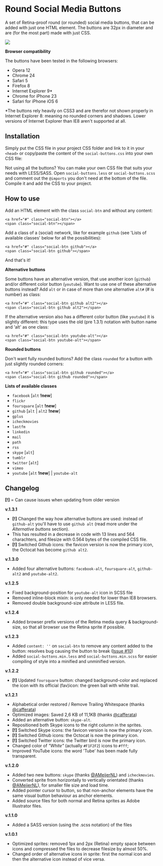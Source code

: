 Round Social Media Buttons
==========================

A set of Retina-proof round (or rounded) social media buttons, that can be added with just one HTML element. The buttons are 32px in diameter and are (for the most part) made with just CSS.

![](https://raw.github.com/timhuisman/round-social-media-buttons/master/screenshot-1.png)

**Browser compatibility**

The buttons have been tested in the following browsers:

- Opera	12
- Chrome 24
- Safari 5
- Firefox 8
- Internet Explorer 9*
- Chrome for iPhone 23
- Safari for iPhone iOS 6

*The buttons rely heavily on CSS3 and are therefor not shown properly in Internet Explorer 8: meaning no rounded corners and shadows. Lower versions of Internet Explorer than IE8 aren't supported at all.



## Installation ##

Simply put the CSS file in your project CSS folder and link to it in your `<head>` or copy/paste the content of the `social-buttons.css` into your own CSS file:

Not using all the buttons? You can make your own CSS file that suits your needs with LESS/SASS. Open `social-buttons.less` or `social-buttons.scss` and comment out the `@imports` you don't need at the bottom of the file. Compile it and add the CSS to your project.



## How to use ##

Add an HTML element with the class `social-btn` and without any content:

	<a href="#" class="social-btn"></a>
	<span class="social-btn"></span>

Add a class of a (social) network, like for example `github` (see 'Lists of available classes' below for all the possibilities):

	<a href="#" class="social-btn github"></a>
	<span class="social-btn github"></span>

And that's it!


**Alternative buttons**

Some buttons have an alternative version, that use another icon (`github`) and/or different color button (`youtube`).
Want to use one of these alternative buttons instead? Add `alt` or in case of more than one alternative `alt#` (# is number) as class:

    <a href="#" class="social-btn github alt2"></a>
    <span class="social-btn github alt2"></span>

If the alternative version also has a different color button (like `youtube`) it is slightly different: this type uses the old (pre 1.3.1) notation with button name and 'alt' as one class:

    <a href="#" class="social-btn youtube-alt"></a>
    <span class="social-btn youtube-alt"></span>


**Rounded buttons**

Don't want fully rounded buttons? Add the class `rounded` for a button with just slightly rounded corners:

	<a href="#" class="social-btn github rounded"></a>
	<span class="social-btn github rounded"></span>


**Lists of available classes**

- `facebook` [`alt` **!new**]
- `flickr`
- `foursquare` [`alt` **!new**]
- `github` [`alt` | `alt2` **!new**]
- `gplus`
- `icheckmovies`
- `lastfm`
- `linkedin`
- `mail`
- `path`
- `rss`
- `skype` [`alt`]
- `tumblr`
- `twitter` [`alt`]
- `vimeo`
- `youtube` [`alt` **!new**] | `youtube-alt`



## Changelog ##

**[!]** = Can cause issues when updating from older version

**v.1.3.1**

- **[!]** Changed the way how alternative buttons are used: instead of `github-alt` you'll have to use `github alt` (read more under the *Alternative buttons* section).
- This has resulted in a decrease in code with 13 lines and 564 charachters, and filesize with 0.564 bytes of the compiled CSS file.
- **[!]** Switched Github icons: the favicon version is now the primary icon, the Octocat has become `github alt2`.

**v.1.3.0**

- Added four alternative buttons: `facebook-alt`, `foursquare-alt`, `github-alt2` and `youtube-alt2`.

**v.1.2.5**

- Fixed background-position for `youtube-alt` icon in SCSS file
- Removed inline-block mixin: is only needed for lower than IE8 browsers.
- Removed double background-size attribute in LESS file.

**v.1.2.4**

- Added browser prefix versions of the Retina media query & background-size, so that all browser use the Retina sprite if possible. 

**v.1.2.3**

- Added `content: ''` on `social-btn` to remove any content added to the button: resolves bug causing the button to break ([Issue #10](https://github.com/timhuisman/round-social-media-buttons/issues/10))
- Added `social-buttons.min.less` and `social-buttons.min.scss` for easier compiling of style into a minified and unminified version.

**v.1.2.2**

- **[!]** Updated `foursquare` button: changed background-color and replaced the icon with its official (fav)icon: the green ball with white trail.

**v.1.2.1**

- Alphabetical order restored / Remove Trailing Whitespace (thanks [@cafferata](https://github.com/cafferata))
- Optimized images: Saved 2,6 KB of 11,1KB (thanks [@cafferata](https://github.com/cafferata))
- Added an alternative button: `skype-alt`.
- Repositioned both Skype icons to the right column in the sprites.
- **[!]** Switched Skype icons: the favicon version is now the primary icon.
- **[!]** Switched Github icons: the Octocat is now the primary icon.
- **[!]** Switched Twitter icons: the Twitter bird is now the primary icon.
- Changed color of _"White"_ (actually `#F1F2F2`) icons to `#fff`;
- Improved YouTube icons: the word 'Tube' has been made fully transparent.

**v.1.2.0**

- Added two new buttons: `skype` (thanks [@AMeijerNL](https://github.com/AMeijerNL)) and `icheckmovies`.
- Converted sprite from horizontally to vertically orientated (thanks [@AMeijerNL](https://github.com/AMeijerNL)), for smaller file size and load time.
- Added pointer cursor to button, so that non-anchor elements have the same visual button behaviour as anchor elements.
- Added source files for both normal and Retina sprites as Adobe Illustrator files.

**v.1.1.0**

- Added a SASS version (using the .scss notation) of the files

**v.1.0.1**

- Optimized sprites: removed 1px and 2px (Retina) empty space between icons and compressed the files to decrease filesize by almost 50%.
- Changed order of alternative icons in sprite: first the normal icon and then the alternative icon instead of vice versa.

